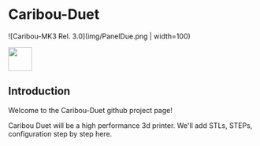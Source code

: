 # Caribou-Duet

![Caribou-MK3 Rel. 3.0](img/PanelDue.png | width=100)

<img src="https://github.com/Caribou3d/CaribouDuet/tree/main/img/PanelDue.png" width="48">

## Introduction

Welcome to the Caribou-Duet github project page!

Caribou Duet will be a high performance 3d printer. We'll add STLs, STEPs, configuration step by step here.
